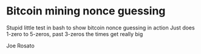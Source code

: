 # Bitcoin mining nonce guessing

Stupid little test in bash to show bitcoin nonce guessing in action
Just does 1-zero to 5-zeros, past 3-zeros the times get really big

Joe Rosato

